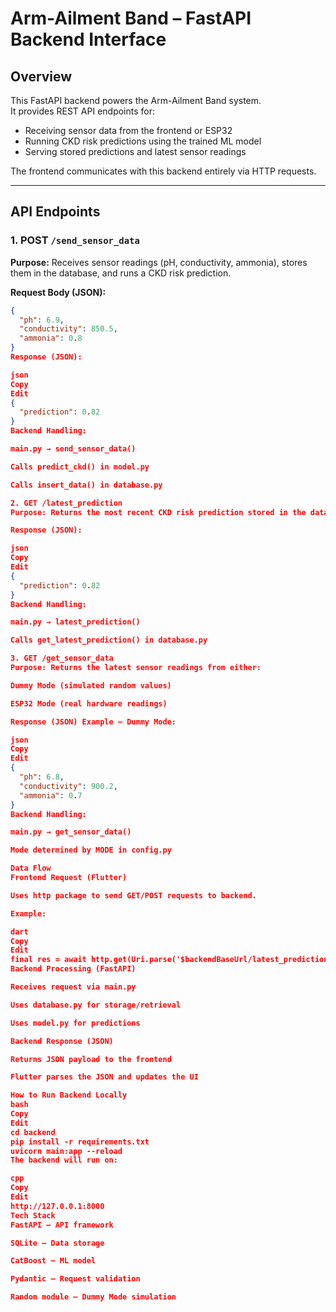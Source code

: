 # Arm-Ailment Band – FastAPI Backend Interface

## Overview
This FastAPI backend powers the Arm-Ailment Band system.  
It provides REST API endpoints for:
- Receiving sensor data from the frontend or ESP32
- Running CKD risk predictions using the trained ML model
- Serving stored predictions and latest sensor readings

The frontend communicates with this backend entirely via HTTP requests.

---

## API Endpoints

### 1. **POST** `/send_sensor_data`
**Purpose:** Receives sensor readings (pH, conductivity, ammonia), stores them in the database, and runs a CKD risk prediction.

**Request Body (JSON):**
```json
{
  "ph": 6.9,
  "conductivity": 850.5,
  "ammonia": 0.8
}
Response (JSON):

json
Copy
Edit
{
  "prediction": 0.82
}
Backend Handling:

main.py → send_sensor_data()

Calls predict_ckd() in model.py

Calls insert_data() in database.py

2. GET /latest_prediction
Purpose: Returns the most recent CKD risk prediction stored in the database.

Response (JSON):

json
Copy
Edit
{
  "prediction": 0.82
}
Backend Handling:

main.py → latest_prediction()

Calls get_latest_prediction() in database.py

3. GET /get_sensor_data
Purpose: Returns the latest sensor readings from either:

Dummy Mode (simulated random values)

ESP32 Mode (real hardware readings)

Response (JSON) Example – Dummy Mode:

json
Copy
Edit
{
  "ph": 6.8,
  "conductivity": 900.2,
  "ammonia": 0.7
}
Backend Handling:

main.py → get_sensor_data()

Mode determined by MODE in config.py

Data Flow
Frontend Request (Flutter)

Uses http package to send GET/POST requests to backend.

Example:

dart
Copy
Edit
final res = await http.get(Uri.parse('$backendBaseUrl/latest_prediction'));
Backend Processing (FastAPI)

Receives request via main.py

Uses database.py for storage/retrieval

Uses model.py for predictions

Backend Response (JSON)

Returns JSON payload to the frontend

Flutter parses the JSON and updates the UI

How to Run Backend Locally
bash
Copy
Edit
cd backend
pip install -r requirements.txt
uvicorn main:app --reload
The backend will run on:

cpp
Copy
Edit
http://127.0.0.1:8000
Tech Stack
FastAPI – API framework

SQLite – Data storage

CatBoost – ML model

Pydantic – Request validation

Random module – Dummy Mode simulation
